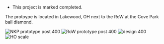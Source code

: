 * This project is marked completed.

The protoype is located in Lakewood, OH next to the RoW at the Cove Park ball diamond.

![NKP prototype post 400](https://github.com/user-attachments/assets/0739b581-e77a-4527-bd10-e589cd63ba17)
![RoW prototype post 400](https://github.com/user-attachments/assets/df2ad7da-425c-4df2-ad1f-8195ebb8cf74)
![design 400](https://github.com/user-attachments/assets/cf1153ab-5370-469b-bdee-41055fecc6d6)
![HO scale](https://github.com/user-attachments/assets/e32d6fc7-05aa-41f5-9c7e-e6f755940f93)
